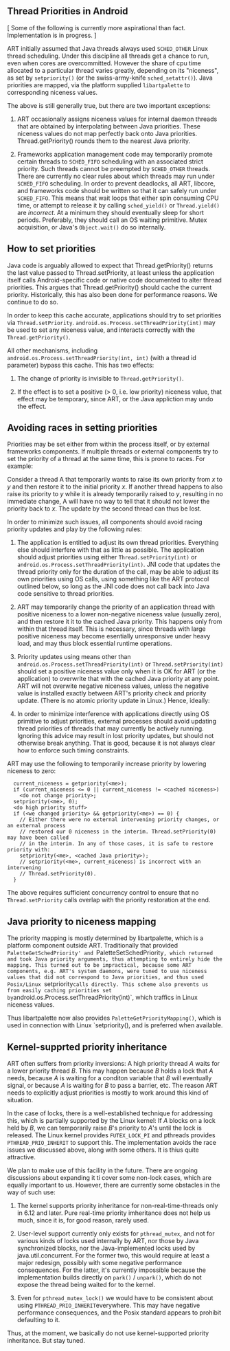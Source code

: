 Thread Priorities in Android
----------------------------

[ Some of the following is currently more aspirational than fact. Implementation is in progress. ]

ART initially assumed that Java threads always used `SCHED_OTHER` Linux thread scheduling. Under
this discipline all threads get a chance to run, even when cores are overcommitted. However the
share of cpu time allocated to a particular thread varies greatly, depending on its "niceness",
as set by `setpriority()` (or the swiss-army-knife `sched_setattr()`). Java priorities are mapped,
via the platform supplied `libartpalette` to corresponding niceness values.

The above is still generally true, but there are two important exceptions:

1. ART occasionally assigns niceness values for internal daemon threads that are obtained by
   interpolating between Java priorities.  These niceness values do not map perfectly back onto
   Java priorities. Thread.getPriority() rounds them to the nearest Java priority.

2. Frameworks application management code may temporarily promote certain threads to `SCHED_FIFO`
   scheduling with an associated strict priority. Such threads cannot be preempted by
   `SCHED_OTHER` threads. There are currently no clear rules about which threads may run under
   `SCHED_FIFO` scheduling. In order to prevent deadlocks, all ART, libcore, and frameworks code
   should be written so that it can safely run under `SCHED_FIFO`. This means that wait loops that
   either spin consuming CPU time, or attempt to release it by calling `sched_yield()` or
   `Thread.yield()` are *incorrect*. At a minimum they should eventually sleep for short periods.
   Preferably, they should call an OS waiting primitive. Mutex acquisition, or Java's
   `Object.wait()` do so internally.

How to set priorities
---------------------

Java code is arguably allowed to expect that Thread.getPriority() returns the last value passed to
Thread.setPriority, at least unless the application itself calls Android-specific code or native
code documented to alter thread priorities. This argues that Thread.getPriority() should cache the
current priority. Historically, this has also been done for performance reasons. We continue to do
so.

In order to keep this cache accurate, applications should try to set priorities via
`Thread.setPriority`. `android.os.Process.setThreadPriority(int)` may be used to set any niceness
value, and interacts correctly with the `Thread.getPriority()`.

All other mechanisms, including `android.os.Process.setThreadPriority(int, int)` (with a thread id
parameter) bypass this cache. This has two effects:

1. The change of priority is invisible to `Thread.getPriority()`.

2. If the effect is to set a positive (> 0, i.e. low priority) niceness value, that effect may be
   temporary, since ART, or the Java appliction may undo the effect.

Avoiding races in setting priorities
------------------------------------

Priorities may be set either from within the process itself, or by external frameworks components.
If multiple threads or external components try to set the priority of a thread at the same time,
this is prone to races. For example:

Consider a thread A that temporarily wants to raise its own priority from *x* to *y* and then
restore it to the initial priority *x*. If another thread happens to also raise its priority to
*y* while it is already temporarily raised to *y*, resulting in no immediate change, A will have
no way to tell that it should not lower the priority back to *x*. The update by the second thread
can thus be lost.

In order to minimize such issues, all components should avoid racing priority updates and play by
the following rules:

1. The application is entitled to adjust its own thread priorities. Everything else should
   interfere with that as little as possible. The application should adjust priorities using
   either `Thread.setPriority(int)` or `android.os.Process.setThreadPriority(int)`. JNI code that
   updates the thread priority only for the duration of the call, may be able to adjust its
   own priorities using OS calls, using something like the ART protocol outlined below,
   so long as the JNI code does not call back into Java code sensitive to thread priorities.

2. ART may temporarily change the priority of an application thread with positive niceness to a
   lower non-negative niceness value (usually zero), and then restore it it to the cached Java
   priority.  This happens only from within that thread itself.  This is necessary, since threads
   with large positive niceness may become esentially unresponsive under heavy load, and may thus
   block essential runtime operations.

3. Priority updates using means other than `android.os.Process.setThreadPriority(int)` or
   `Thread.setPriority(int)` should set a positive niceness value only when it is OK for ART (or
   the application) to overwrite that with the cached Java priority at any point. ART will not
   overwite negative niceness values, unless the negative value is installed exactly between ART's
   priority check and priority update. (There is no atomic priority update in Linux.) Hence,
   ideally:

4. In order to minimize interference with applications directly using OS primitive to
   adjust priorities, external processes should avoid updating thread priorities of threads
   that may currently be actively running. Ignoring this advice may result in lost priority
   updates, but should not otherwise break anything. That is good, because it is not always
   clear how to enforce such timing constraints.

ART may use the following to temporarily increase priority by lowering niceness to zero:

```
  current_niceness = getpriority(<me>);
  if (current_niceness <= 0 || current_niceness != <cached niceness>)
    <do not change priority>;
  setpriority(<me>, 0);
  <do high priority stuff>
  if (<we changed priority> && getpriority(<me>) == 0) {
    // Either there were no external intervening priority changes, or an external process
    // restored our 0 niceness in the interim. Thread.setPriority(0) may have been called
    // in the interim. In any of those cases, it is safe to restore priority with:
    setpriority(<me>, <cached Java priority>);
    // setpriority(<me>, current_niceness) is incorrect with an intervening
    // Thread.setPriority(0).
  }
```

The above requires sufficient concurrency control to ensure that no ```Thread.setPriority```
calls overlap with the priority restoration at the end.

Java priority to niceness mapping
---------------------------------

The priority mapping is mostly determined by libartpalette, which is a platform component
outside ART. Traditionally that provided `PaletteGetSchedPriority' and `PaletteSetSchedPriority`,
which returned and took Java priority arguments, thus attempting to entirely hide the mapping.
This turned out to be impractical, because some ART components, e.g. ART's system daemons,
were tuned to use niceness values that did not correspond to Java priorities, and thus used
Posix/Linux `setpriority` calls directly. This scheme also prevents us from easily caching
priorities set by `android.os.Process.setThreadPriority(int)`, which traffics in Linux niceness
values.

Thus libartpalette now also provides `PaletteGetPriorityMapping()`, which is used in connection
with Linux `setpriority(), and is preferred when available.

Kernel-supprted priority inheritance
------------------------------------
ART often suffers from priority inversions: A high priority thread *A* waits for a lower
priority thread *B*. This may happen because *B* holds a lock that *A* needs, because *A* is
waiting for a conditon variable that *B* will eventually signal, or because *A* is waiting
for *B* to pass a barrier, etc. The reason ART needs to explicitly adjust priorities is
mostly to work around this kind of situation.

In the case of locks, there is a well-established technique for addressing this, which is
partially supported by the Linux kernel: If *A* blocks on a lock held by *B*, we can temporarily
raise *B*'s priority to *A*'s until the lock is released. The Linux kernel provides
`FUTEX_LOCK_PI` and pthreads provides `PTHREAD_PRIO_INHERIT` to support this. The implementation
avoids the race issues we discussed above, along with some others. It is thius quite attractive.

We plan to make use of this facility in the future. There are ongoing discussions about expanding
it ti cover some non-lock cases, which are equally important to us. However, there are currently
some obstacles in the way of such use:

1. The kernel supports priority inheritance for non-real-time-threads only in 6.12 and later. Pure
   real-time priority imheritance does not help us much, since it is, for good reason, rarely used.

2. User-level support currently only exists for `pthread_mutex`, and not for various kinds of locks
   used internally by ART, nor those by Java synchronized blocks, nor the Java-implemented locks
   used by java.util.concurrent. For the former two, this would require at least a major redesign,
   possibly with some negative performance consequences. For the latter, it's currently impossible
   because the implementation builds directly on `park()` / `unpark()`, which do not expose the
   thread being waited for to the kernel.

3. Even for `pthread_mutex_lock()` we would have to be consistent about using
  `PTHREAD_PRIO_INHERIT`everywhere. This may have negative performance consequences, and the Posix
  standard appears to prohibit defaulting to it.

Thus, at the moment, we basically do not use kernel-supported priority inheritance. But stay
tuned.
